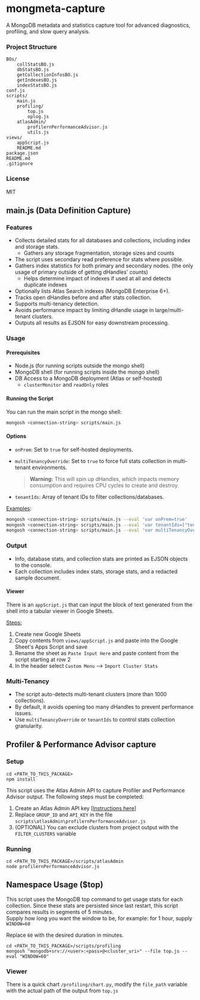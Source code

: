 # mongmeta-capture

A MongoDB metadata and statistics capture tool for advanced diagnostics, profiling, and slow query analysis.

### Project Structure

```
BOs/
    collStatsBO.js
    dbStatsBO.js
    getCollectionInfosBO.js
    getIndexesBO.js
    indexStatsBO.js
conf.js
scripts/
    main.js
    profiling/
        top.js
        oplog.js
    atlasAdmin/
        profilernPerformanceAdvisor.js
        utils.js
views/
    appScript.js
    README.md
package.json
README.md
.gitignore
```

### License

MIT

## main.js (Data Definition Capture)

### Features

- Collects detailed stats for all databases and collections, including index and storage stats.
  - Gathers any storage fragmentation, storage sizes and counts
- The script uses secondary read preference for stats where possible.
- Gathers index statistics for both primary and secondary nodes. (the only usage of primary outside of getting dHandles' counts)
  - Helps determine impact of indexes if used at all and detects duplicate indexes
- Optionally lists Atlas Search indexes (MongoDB Enterprise 6+).
- Tracks open dHandles before and after stats collection.
- Supports multi-tenancy detection.
- Avoids performance impact by limiting dHandle usage in large/multi-tenant clusters.
- Outputs all results as EJSON for easy downstream processing.

### Usage

#### Prerequisites

- Node.js (for running scripts outside the mongo shell)
- MongoDB shell (for running scripts inside the mongo shell)
- DB Access to a MongoDB deployment (Atlas or self-hosted)
  - `clusterMonitor` and `readOnly` roles

#### Running the Script

You can run the main script in the mongo shell:

```sh
mongosh <connection-string> scripts/main.js
```

#### Options

- `onPrem`: Set to `true` for self-hosted deployments.

- `multiTenancyOverride`: Set to `true` to force full stats collection in multi-tenant environments.  
    > **Warning:** This will spin up dHandles, which impacts memory consumption and requires CPU cycles to create and destroy.
- `tenantIds`: Array of tenant IDs to filter collections/databases.

<ins>Examples</ins>:

```sh
mongosh <connection-string> scripts/main.js --eval 'var onPrem=true'
mongosh <connection-string> scripts/main.js --eval 'var tenantIds=["tenant1","tenant2"]'
mongosh <connection-string> scripts/main.js --eval 'var multiTenancyOverride=true'
```

### Output

- Info, database stats, and collection stats are printed as EJSON objects to the console.
- Each collection includes index stats, storage stats, and a redacted sample document.

#### Viewer
There is an `appScript.js` that can input the block of text generated from the shell into a tabular viewer in Google Sheets.

<ins>Steps:</ins>
1. Create new Google Sheets
2. Copy contents from `views/appScript.js` and paste into the Google Sheet's Apps Script and save
3. Rename the sheet as `Paste Input Here` and paste content from the script starting at row 2
4. In the header select `Custom Menu` --> `Import Cluster Stats`


### Multi-Tenancy

- The script auto-detects multi-tenant clusters (more than 1000 collections).
- By default, it avoids opening too many dHandles to prevent performance issues.
- Use `multiTenancyOverride` or `tenantIds` to control stats collection granularity.




## Profiler & Performance Advisor capture
### Setup

```shell
cd <PATH_TO_THIS_PACKAGE>
npm install
```
This script uses the Atlas Admin API to capture Profiler and Performance Advisor output. The following steps must be completed:
1. Create an Atlas Admin API key [[Instructions here](https://www.mongodb.com/docs/atlas/configure-api-access/)]
2. Replace `GROUP_ID` and `API_KEY` in the file `scripts\atlasAdmin\profilernPerformanceAdvisor.js`
3. (OPTIONAL) You can exclude clusters from project output with the `FILTER_CLUSTERS` variable


### Running
```shell
cd <PATH_TO_THIS_PACKAGE>/scripts/atlasAdmin
node profilernPerformanceAdvisor.js
```


## Namespace Usage ($top)
This script uses the MongoDB top command to get usage stats for each collection. Since these stats are persisted since last restart, this script compares results in segments of 5 minutes.
<br/>
Supply how long you want the window to be, for example: for 1 hour, supply `WINDOW=60`

Replace `60` with the desired duration in minutes.
```shell
cd <PATH_TO_THIS_PACKAGE>/scripts/profiling
mongosh "mongodb+srv://<user>:<pass>@<cluster_uri>" --file top.js --eval "WINDOW=60"
```

### Viewer
There is a quick chart `/profiling/chart.py`, modify the `file_path` variable with the actual path of the output from `top.js`